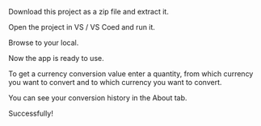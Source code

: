 Download this project as a zip file and extract it.

Open the project in VS / VS Coed and run it.

Browse to your local.

Now the app is ready to use.

To get a currency conversion value enter a quantity, from which currency you want to convert and to which currency you want to convert.

You can see your conversion history in the About tab.

Successfully!
